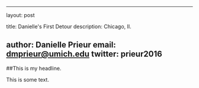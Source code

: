 ----
layout: post

title: Danielle's First Detour
description: Chicago, Il. 

author: Danielle Prieur
email: dmprieur@umich.edu
twitter: prieur2016
----
##This is my headline. 

This is some text. 
